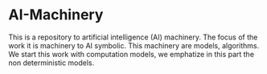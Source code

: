 # AI-Machinery
This is a repository to artificial intelligence (AI) machinery. The focus of the work it is machinery to AI symbolic. This machinery are models, algorithms. We start this work with computation models, we emphatize in this part the non deterministic models. 
